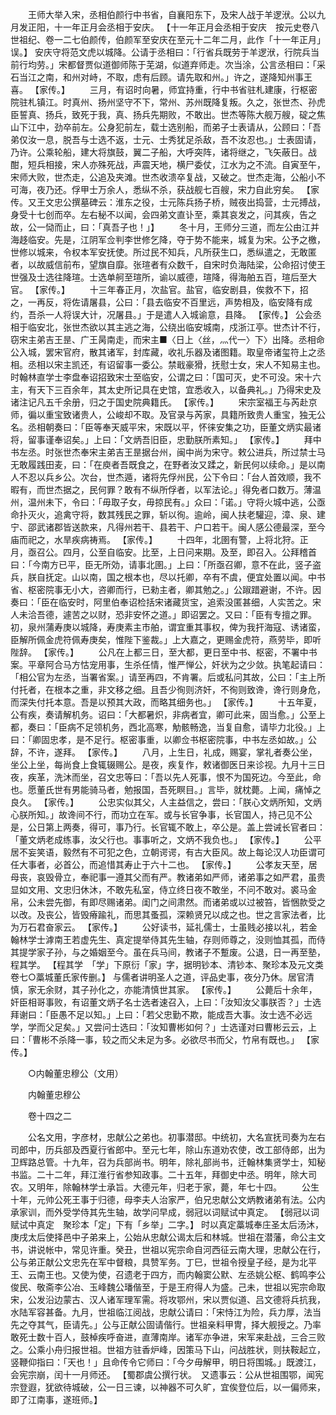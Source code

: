 <!-- { "loadSidebar": true } -->
　　王师大举入宋，丞相伯颜行中书省，自襄阳东下，及宋人战于羊逻洑。公以九月发正阳，十一年正月会丞相于安庆。 【十一年正月会丞相于安庆　按元史卷八世祖纪、卷一二七伯颜传，伯颜军至安庆在至元十二年二月，此作「十一年正月」误。】 安庆守将范文虎以城降。公请于丞相曰：「行省兵既劳于羊逻洑，行院兵当前行均劳。」宋都督贾似道御师陈于芜湖，似道弃师走。次当涂，公言丞相曰：「采石当江之南，和州对峙，不取，虑有后顾。请先取和州。」许之，遂降知州事王喜。 【家传。】 
　　三月，有诏时向暑，师宜持重，行中书省驻札建康，行枢密院驻札镇江。时真州、扬州坚守不下，常州、苏州既降复叛。久之，张世杰、孙虎臣誓真、扬兵，致死于我，真、扬兵先期败，不敢出。世杰等陈大舰万艘，碇之焦山下江中，劲卒前左。公身犯前左，载士选别船，而弟子士表请从，公顾曰：「吾弟仅汝一息，脱吾与士选不返，士元、士秀犹足杀敌，吾不汝忍也。」士表固请，乃许。公乘轮船，建大将旗鼓，翼二子船，大呼突阵，诸将继之，飞矢蔽日。战酣，短兵相接，宋人亦殊死战，声震天地，横尸委仗，江水为之不流。自寅至午，宋师大败，世杰走，公追及夹滩。世杰收溃卒复战，又破之。世杰走海，公船小不可海，夜乃还。俘甲士万余人，悉纵不杀，获战舰七百艘，宋力自此穷矣。 【家传。又王文忠公撰墓碑云：淮东之役，士元陈兵扬子桥，贼夜出捣营，士元搏战，身受十七创而卒。左右秘不以闻，会四弟文直讣至，乘其哀发之，问其疾，告之故，公一恸而止，曰：「真吾子也！」】 
　　冬十月，王师分三道，而左公由江并海趍临安。先是，江阴军佥判李世修乞降，夺于势不能来，城复为宋。公予之檄，世修以城来，令权本军安抚使。所过民不知兵，凡所获生口，悉纵遣之，无敢匿者，以故威信前布，望旗自靡。张瑄者有众数千，自宋时负海陆梁，公命招讨使王世强及士选往降瑄。士选单舸至瑄所，谕以威德，瑄降，得海舶五百，瑄后至大官。 【家传。】 
　　十三年春正月，次盐官。盐官，临安剧县，俟救不下，招之，一再反，将佐请屠县，公曰：「县去临安不百里远，声势相及，临安降有成约，吾杀一人将误大计，况屠县。」于是遣人入城谕意，县降。 【家传。】 公会丞相于临安北，张世杰欲以其主逃之海，公绕出临安城南，戍浙江亭。世杰计不行，窃宋主弟吉王昰、广王昺南走，而宋主■〈日上〈丝，灬代一〉下〉出降。丞相命公入城，罢宋官府，散其诸军，封库藏，收礼乐器及诸图籍。取皇帝诸玺符上之丞相。丞相以宋主凯还，有诏留事一委公。禁戢豪猾，抚慰士女，宋人不知易主也。时翰林直学士李盘奉诏招致宋士至临安，公谓之曰：「国可灭，史不可没。宋十六主，有天下三百余年，其太史所记具在史馆，宜悉收入，以备典礼。」乃得宋史及诸注记凡五千余册，归之于国史院典籍氏。 【家传。】 
　　宋宗室福王与芮赴京师，徧以重宝致诸贵人，公峻却不取。及官录与芮家，具籍所致贵人重宝，独无公名。丞相朝奏曰：「臣等奉天威平宋，宋既以平，怀徕安集之功，臣董文炳实最诸将，留事谨奉诏矣。」上曰：「文炳吾旧臣，忠勤朕所素知。」 【家传。】 
　　拜中书左丞。时张世杰奉宋主弟吉王昰据台州，闽中尚为宋守。敕公进兵，所过禁士马无敢履践田麦，曰：「在庾者吾既食之，在野者汝又蹂之，新民何以续命。」是以南人不忍以兵乡公。次台，世杰遁，诸将先俘州民，公下令曰：「台人首效顺，我不暇有，而世杰据之，民何罪？敢有不纵所俘者，以军法论。」得免者口数万。薄温州，温州未下，令曰：「毋取子女，毋掠民有。」众曰：「诺。」守将火城中逃，公亟命扑灭火，追禽守将，数其残民之罪，斩以徇。逾岭，闽人扶老驩迎，漳、泉、建宁、邵武诸郡皆送款来，凡得州若干、县若干、户口若干。闽人感公德最深，至今庙而祀之，水旱疾病祷焉。 【家传。】 
　　十四年，北圉有警，上将北狩。正月，亟召公。四月，公至自临安。比至，上日问来期。及至，即召入。公拜稽首曰：「今南方已平，臣无所効，请事北圉。」上曰：「所亟召卿，意不在此，竖子盗兵，朕自抚定。山以南，国之根本也，尽以托卿，卒有不虞，便宜处置以闻。中书省、枢密院事无小大，咨卿而行，已勑主者，卿其勉之。」公踧踖避谢，不许。因奏曰：「臣在临安时，阿里伯奉诏检括宋诸藏货宝，追索没匿甚细，人实苦之。宋人未洽吾德，遽苦之以财，恐非安怀之道。」即诏罢之。又曰：「臣有专擅之罪。初，泉州蒲寿庚以城降，寿庚素主市舶，谓宜重其事权，俾为我扞海寇、诱诸蛮，臣解所佩金虎符佩寿庚矣，惟陛下鉴裁。」上大嘉之，更赐金虎符，燕劳毕，即听陛辞。 【家传。】 
　　公凡在上都三日，至大都，更日至中书、枢密，不署中书案。平章阿合马方怙宠用事，生杀任情，惟严惮公，奸状为之少敛。执笔起请曰：「相公官为左丞，当署省案。」请至再四，不肯署。后或私问其故，公曰：「主上所付托者，在根本之重，非文移之细。且吾少徇则济奸，不徇则致谗，谗行则身危，而深失付托本意。吾是以预其大政，而略其细务也。」 【家传。】 
　　十五年夏，公有疾，奏请解机务。诏曰：「大都暑炽，非病者宜，卿可此来，固当愈。」公至上都，奏曰：「臣病不足领机务，西北高寒，觔骸畅逸，当复自愈，请毕力北役。」上曰：「卿固忠孝，是不足行。枢密事重，以卿佥书枢密院事，中书左丞如故。」公辞，不许，遂拜。 【家传。】 
　　八月，上生日，礼成，赐宴，掌礼者奏公坐，坐公上坐，每尚食上食辄辍赐公。是夜，疾复作，敕诸御医日来诊视。九月十三日夜，疾革，洗沐而坐，召文忠等曰：「吾以先人死事，恨不为国死边。今至此，命也。愿董氏世有男能骑马者，勉报国，吾死瞑目。」言毕，就枕薨。上闻，痛悼之良久。 【家传。】 
　　公忠实似其父，人主益信之，尝曰：「朕心文炳所知，文炳心朕所知。」故谗间不行，而功立在军。或与长官争事，长官国人，持己见不公是，公日第上两奏，得可，事乃行。长官辄不敢上，卒公是。盖上尝诫长官者曰：「董文炳老成练事，汝父行也。事事听之，文炳不我负也。」 【家传。】 
　　公平居不妄笑语，毅然有不可犯之色，立朝谔谔，有古大臣风。故上每论汉人功臣谓可任大事者，必首公，而追惜其寿止于六十二也。 【家传。】 
　　公孝友天至，居母丧，哀毁骨立，奉祀事一遵其父而有严。教诸弟如严师，诸弟事之如严君，虽贵显如文用、文忠归休沐，不敢先私室，侍立终日夜不敢坐，不问不敢对。裘马金帛，公未尝先御，有即尽赐诸弟。闺门之间肃然。而诸弟或以过被笞，皆悃款受之以改。及丧公，皆毁瘠踰礼，而思其蚤孤，深赖贤兄以成之也。世之言家法者，比为万石君奋家云。 【家传。】 
　　公好读书，延礼儒士，士虽贱必接以礼，若金翰林学士滹南王若虚先生、真定提举侍其先生轴，存则师尊之，没则恤其孤，而侍其提学家子孙，与之婚姻至今。虽在兵马间，教诸子不蹔废。公退，日一再至塾，程其学。 【程其学　「学」下原衍「家」字，据明钞本、清钞本、聚珍本及元文类卷七○藁城董氏家传删。】 与儒者讲明圣人之道，评品史事，夜分乃休。居官清慎，家无余财，其子孙化之，亦能清慎世其家。 【家传。】 
　　公薨后十余年，奸臣相哥事败，有诏董文炳子名士选者速召入，上曰：「汝知汝父事朕否？」士选拜谢曰：「臣愚不足以知。」上曰：「若父忠勤不欺，能成吾大事。汝士选不必远学，学而父足矣。」又尝问士选曰：「汝知曹彬如何？」士选谨对曰曹彬云云，上曰：「曹彬不杀降一事，较之而父未足为多。必欲尽书而父，竹帛有既也。」 【家传。】 

　　○内翰董忠穆公（文用） 

　　内翰董忠穆公 

　　卷十四之二 

　　公名文用，字彦材，忠献公之弟也。初事潜邸。中统初，大名宣抚司奏为左右司郎中，历兵部及西夏行省郎中。至元七年，除山东道劝农使，改工部侍郎，出为卫辉路总管。十九年，召为兵部尚书。明年，除礼部尚书，迁翰林集贤学士，知秘书监。二十二年，拜江淮行省参知政事。二十五年，拜御史中丞。明年，除大司农。又明年，除翰林学士承旨。大德元年，归老于家，薨，年七十四。 
　　公生十年，元帅公死王事于归德，母李夫人治家严，伯兄忠献公文炳教诸弟有法。公内承家训，而外受学侍其先生轴，故学问早成，弱冠以词赋试中真定。 【弱冠以词赋试中真定　聚珍本「定」下有「乡举」二字。】 时以真定藁城奉庄圣太后汤沐，庚戌太后使择邑中子弟来上，公始从忠献公谒太后和林城。世祖在潜藩，命公主文书，讲说帐中，常见许重。癸丑，世祖以宪宗命自河西征云南大理，忠献公在行，公与弟正献公文忠先在军中督粮，具赞军务。丁巳，世祖令授皇子经，是为北平王、云南王也。又使为使，召遗老于四方，而内翰窦公默、左丞姚公枢、鹤鸣李公俊民、敬斋李公冶、玉峰魏公璠偕至，于是王府得人为盛。己未，世祖以宪宗命取宋，公发沿边蒙古、汉人诸军理军需。将攻鄂州，宋以贾似道、吕文德将兵抗我，水陆军容甚备。九月，世祖临江阅战，忠献公请曰：「宋恃江为险，兵力厚，法当先之夺其气，臣请先。」公与正献公固请偕行。世祖亲料甲冑，择大舰授之。乃率敢死士数十百人，鼓棹疾呼奋进，直薄南岸。诸军亦争进，宋军来赴战，三合三败之。公乘小舟归报世祖。世祖方驻香炉峰，因策马下山，问战胜状，则扶鞍起立，竖鞭仰指曰：「天也！」且命传令它师曰：「今夕毋解甲，明日将围城。」既渡江，会宪宗崩，闰十一月师还。 【蜀郡虞公撰行状。　又遗事云：公从世祖围鄂，闻宪宗登遐，犹欲待城破，公一日三谏，以神器不可久旷，宜俟登位后，以一偏师来，即了江南事，遂班师。】 
